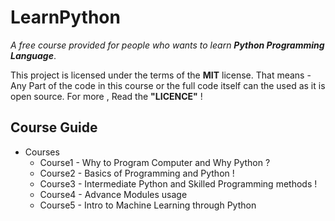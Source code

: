 # LearnPython
*A free course provided for people who wants to learn **Python Programming Language***.

This project is licensed under the terms of the **MIT** license. 
That means - Any Part of the code in this course or the full code itself can the used as it is  open source. 
For more , Read the **"LICENCE"** !


## Course Guide
* Courses 
  * Course1 - Why to Program Computer and Why Python ?
  * Course2 - Basics of Programming and Python !
  * Course3 - Intermediate Python and Skilled Programming methods !
  * Course4 - Advance Modules usage 
  * Course5 - Intro to Machine Learning through Python

